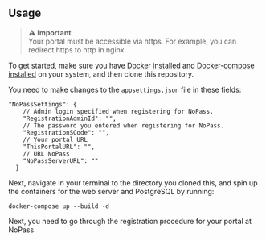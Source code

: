 ## Usage
> **⚠️ Important**  
> Your portal must be accessible via https. For example, you can redirect https to http in nginx  

To get started, make sure you have [Docker installed](https://docs.docker.com/engine/install/) and [Docker-compose installed](https://docs.docker.com/compose/install/) on your system, and then clone this repository.

You need to make changes to the `appsettings.json` file in these fields:

```jsonc
"NoPassSettings": {
    // Admin login specified when registering for NoPass.
    "RegistrationAdminId": "",
    // The password you entered when registering for NoPass.
    "RegistrationSCode": "",
    // Your portal URL
    "ThisPortalURL": "",
    // URL NoPass
    "NoPassServerURL": ""
  }
```

Next, navigate in your terminal to the directory you cloned this, and spin up the containers for the web server and PostgreSQL by running:

```
docker-compose up --build -d
```

Next, you need to go through the registration procedure for your portal at NoPass